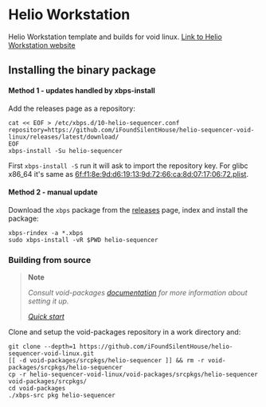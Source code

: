 # Helio Workstation
Helio Workstation template and builds for void linux.
[Link to Helio Workstation website](https://helio.fm/)

## Installing the binary package
#### Method 1 - updates handled by xbps-install

Add the releases page as a repository:

```shell
cat << EOF > /etc/xbps.d/10-helio-sequencer.conf
repository=https://github.com/iFoundSilentHouse/helio-sequencer-void-linux/releases/latest/download/
EOF
xbps-install -Su helio-sequencer
```

First `xbps-install -S` run it will ask to import the repository key. For glibc x86_64 it's same as [6f:f1:8e:9d:d6:19:13:9d:72:66:ca:8d:07:17:06:72.plist](void-packages/repo-keys/x86_64/6f:f1:8e:9d:d6:19:13:9d:72:66:ca:8d:07:17:06:72.plist).

#### Method 2 - manual update

Download the `xbps` package from the [releases](//github.com/iFoundSilentHouse/helio-sequencer-void-linux/releases) page, index and install the package:

```shell
xbps-rindex -a *.xbps
sudo xbps-install -vR $PWD helio-sequencer
```

### Building from source

> **Note**
>
> *Consult void-packages [documentation][1] for more information about setting it up.*
>
> [*Quick start*][1a]

Clone and setup the void-packages repository in a work directory and:

```shell
git clone --depth=1 https://github.com/iFoundSilentHouse/helio-sequencer-void-linux.git
[[ -d void-packages/srcpkgs/helio-sequencer ]] && rm -r void-packages/srcpkgs/helio-sequencer
cp -r helio-sequencer-void-linux/void-packages/srcpkgs/helio-sequencer void-packages/srcpkgs/
cd void-packages
./xbps-src pkg helio-sequencer
```

[1]:  //github.com/void-linux/void-packages/#readme
[1a]: //github.com/void-linux/void-packages/#quick-start

